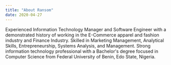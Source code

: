 ```yaml
---
title: "About Ransom"
date: 2020-04-27
---
```


Experienced Information Technology Manager and Software Engineer with a demonstrated history of working in the E-Commerce apparel and fashion industry and Finance Industry.
Skilled in Marketing Management, Analytical Skills, Entrepreneurship, Systems Analysis, and Management.
Strong information technology professional with a Bachelor's degree focused in Computer Science from Federal University of Benin, Edo State, Nigeria.
